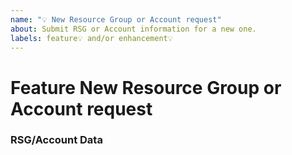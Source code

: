 ```yaml
---
name: "💡 New Resource Group or Account request"
about: Submit RSG or Account information for a new one.
labels: feature💡 and/or enhancement💡
---
```


<!--
Hi there,

Thank you for opening an issue.
-->

# Feature New Resource Group or Account request

<!--
This issue should serve for you to ask for a new Resource Group in Azure Cloud or a new Account in AWS Cloud 🤗
-->

### RSG/Account Data

<!-- Information that is necessary to provide:

To create a new Resource Group (Azure) or a new Account (AWS)
 
AWS Account:

We are starting the process to create the AWS Account for your project, please send us this information,

•       AWS Account Name/Cost center:  Pagonext (PGX)
•       Workload 6-char acronym:  xxxxxx (an account is created for each workload to host the applications, the acronym helps to identify the applications contained in it)
•	Workload description: Having new Savings rules based on subscriptions. Having intelligent actions based on subscriptions behaviour.
•       Regions (Locations): Dublin (air) &/OR London (lon)
•       Account Tagging: (see Tagging - https://confluence.ci.gsnet.corp/display/OPTIMUM/Tagging)
•       Channel: Internet
•       Tracking code:  xxxxxx  ( you can use the 6-char workload acronym )
•       CIA:
•       Confidentiality: B (Level C - Public/Internal Level B - Confidential Level A - Restricted- Confidential, Secret )
•       Integrity: high ( low / moderate / high)
•       Availability: Critical ( Low / Medium / Critical)
•       Account groups:
•       Do you need resource groups in the Development subscription? yes (yes / no)
•       Do you need resource groups in the PreProduction subscription? yes (yes / no)
•       Do you need resource groups in the Production subscription? yes (yes / no)
•       How many Accounts per environment? 1  (total number of accounts)



RSG Azure:
  
We are starting the process to create the Workload Workspace for your project, please send us this information,
•       Azure Account Name/Cost center:  Pagonext (PGX)
•       Workload 6-char acronym:  xxxxxx (a workspace is created for each workload to host the applications, the acronym helps to identify the applications contained in it)
•	Workload description: Having new Savings rules based on subscriptions. Having intelligent actions based on subscriptions behaviour.
•       Regions (Locations): Virginia (zu1) &/OR Amsterdam (weu)
•       Workload Tagging: (see Tagging - https://confluence.ci.gsnet.corp/display/OPTIMUM/Tagging)
•       Channel: Internet
•       Tracking code:  xxxxxx  ( you can use the 6-char workload acronym )
•       CIA:
•       Confidentiality: B (Level C - Public/Internal Level B - Confidential Level A - Restricted- Confidential, Secret )
•       Integrity: high ( low / moderate / high)
•       Availability: Critical ( Low / Medium / Critical)
•       Resource groups:
•       Do you need resource groups in the Development subscription? yes (yes / no)
•       Do you need resource groups in the PreProduction subscription? yes (yes / no)
•       Do you need resource groups in the Production subscription? yes (yes / no)
•       Critical resource group is needed? Yes (Yes if you will be working with critical data)
If more than one, how many?:  (total number of critical resource groups)
Mark "Yes" for both if need to work for critical and non-critical data separately



 -->

